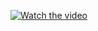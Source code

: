 [![Watch the video](https://raw.githubusercontent.com/AnnaVi11arrea1/Project-Kaleidoscope/main/path/to/thumbnail.jpg)](https://raw.githubusercontent.com/AnnaVi11arreal/Project-Kaleidoscope/main/720p.mov)

